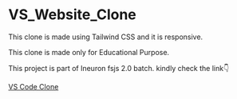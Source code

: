 # VS_Website_Clone
This clone is made using Tailwind CSS and it is responsive.

This clone is made only for Educational Purpose.

This project is part of Ineuron fsjs 2.0 batch. kindly check the link👇

[VS Code Clone](https://vsclonesite.netlify.app/)
